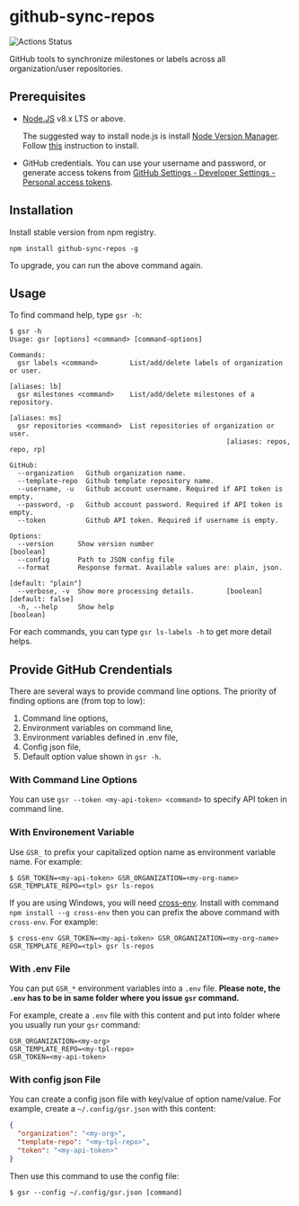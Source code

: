 # github-sync-repos

![Actions Status](https://wdp9fww0r9.execute-api.us-west-2.amazonaws.com/production/badge/jackjia-ibm/github-sync-repos?style=flat-square)

GitHub tools to synchronize milestones or labels across all organization/user repositories.

## Prerequisites

- [Node.JS](https://nodejs.org/) v8.x LTS or above.

  The suggested way to install node.js is install [Node Version Manager](https://github.com/creationix/nvm). Follow [this](https://github.com/creationix/nvm#installation) instruction to install.

- GitHub credentials. You can use your username and password, or generate access tokens from [GitHub Settings - Developer Settings - Personal access tokens](https://github.com/settings/tokens).

## Installation

Install stable version from npm registry.

```
npm install github-sync-repos -g
```

To upgrade, you can run the above command again.

## Usage

To find command help, type `gsr -h`:

```
$ gsr -h
Usage: gsr [options] <command> [command-options]

Commands:
  gsr labels <command>        List/add/delete labels of organization or user.
                                                                   [aliases: lb]
  gsr milestones <command>    List/add/delete milestones of a repository.
                                                                   [aliases: ms]
  gsr repositories <command>  List repositories of organization or user.
                                                      [aliases: repos, repo, rp]

GitHub:
  --organization   Github organization name.
  --template-repo  Github template repository name.
  --username, -u   Github account username. Required if API token is empty.
  --password, -p   Github account password. Required if API token is empty.
  --token          Github API token. Required if username is empty.

Options:
  --version      Show version number                                   [boolean]
  --config       Path to JSON config file
  --format       Response format. Available values are: plain, json.
                                                              [default: "plain"]
  --verbose, -v  Show more processing details.        [boolean] [default: false]
  -h, --help     Show help                                             [boolean]
```

For each commands, you can type `gsr ls-labels -h` to get more detail helps.

## Provide GitHub Crendentials

There are several ways to provide command line options. The priority of finding options are (from top to low):

1. Command line options,
2. Environment variables on command line,
3. Environment variables defined in .env file,
4. Config json file,
5. Default option value shown in `gsr -h`.

### With Command Line Options

You can use `gsr --token <my-api-token> <command>` to specify API token in command line.

### With Environement Variable

Use `GSR_` to prefix your capitalized option name as environment variable name. For example:

```
$ GSR_TOKEN=<my-api-token> GSR_ORGANIZATION=<my-org-name> GSR_TEMPLATE_REPO=<tpl> gsr ls-repos
```

If you are using Windows, you will need [cross-env](https://www.npmjs.com/package/cross-env). Install with command `npm install --g cross-env` then you can prefix the above command with `cross-env`. For example:

```
$ cross-env GSR_TOKEN=<my-api-token> GSR_ORGANIZATION=<my-org-name> GSR_TEMPLATE_REPO=<tpl> gsr ls-repos
```

### With .env File

You can put `GSR_*` environment variables into a `.env` file. **Please note, the `.env` has to be in same folder where you issue `gsr` command.**

For example, create a `.env` file with this content and put into folder where you usually run your `gsr` command:

```
GSR_ORGANIZATION=<my-org>
GSR_TEMPLATE_REPO=<my-tpl-repo>
GSR_TOKEN=<my-api-token>
```

### With config json File

You can create a config json file with key/value of option name/value. For example, create a `~/.config/gsr.json` with this content:

```json
{
  "organization": "<my-org>",
  "template-repo": "<my-tpl-repo>",
  "token": "<my-api-token>"
}
```

Then use this command to use the config file:

```shell
$ gsr --config ~/.config/gsr.json [command]
```
